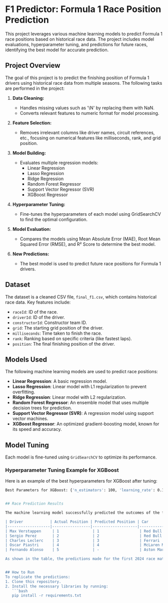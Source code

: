 # F1 Predictor: Formula 1 Race Position Prediction

This project leverages various machine learning models to predict Formula 1 race positions based on historical race data. The project includes model evaluations, hyperparameter tuning, and predictions for future races, identifying the best model for accurate prediction.

## Project Overview

The goal of this project is to predict the finishing position of Formula 1 drivers using historical race data from multiple seasons. The following tasks are performed in the project:

1. **Data Cleaning:**
   - Handles missing values such as '\N' by replacing them with NaN.
   - Converts relevant features to numeric format for model processing.
   
2. **Feature Selection:**
   - Removes irrelevant columns like driver names, circuit references, etc., focusing on numerical features like milliseconds, rank, and grid position.
   
3. **Model Building:**
   - Evaluates multiple regression models:
     - Linear Regression
     - Lasso Regression
     - Ridge Regression
     - Random Forest Regressor
     - Support Vector Regressor (SVR)
     - XGBoost Regressor

4. **Hyperparameter Tuning:**
   - Fine-tunes the hyperparameters of each model using GridSearchCV to find the optimal configuration.
   
5. **Model Evaluation:**
   - Compares the models using Mean Absolute Error (MAE), Root Mean Squared Error (RMSE), and R² Score to determine the best model.
   
6. **New Predictions:**
   - The best model is used to predict future race positions for Formula 1 drivers.

## Dataset

The dataset is a cleaned CSV file, `final_f1.csv`, which contains historical race data. Key features include:

- `raceId`: ID of the race.
- `driverId`: ID of the driver.
- `constructorId`: Constructor team ID.
- `grid`: The starting grid position of the driver.
- `milliseconds`: Time taken to finish the race.
- `rank`: Ranking based on specific criteria (like fastest laps).
- `position`: The final finishing position of the driver.

## Models Used

The following machine learning models are used to predict race positions:

- **Linear Regression**: A basic regression model.
- **Lasso Regression**: Linear model with L1 regularization to prevent overfitting.
- **Ridge Regression**: Linear model with L2 regularization.
- **Random Forest Regressor**: An ensemble model that uses multiple decision trees for prediction.
- **Support Vector Regressor (SVR)**: A regression model using support vector machines.
- **XGBoost Regressor**: An optimized gradient-boosting model, known for its speed and accuracy.

## Model Tuning

Each model is fine-tuned using `GridSearchCV` to optimize its performance.

### Hyperparameter Tuning Example for XGBoost
Here is an example of the best hyperparameters for XGBoost after tuning:
```bash
Best Parameters for XGBoost: {'n_estimators': 100, 'learning_rate': 0.1, 'max_depth': 6}


## Race Prediction Results

The machine learning model successfully predicted the outcomes of the first race of the 2024 Formula 1 season. Below are the actual results compared with the model's predictions:

| Driver            | Actual Position | Predicted Position | Car                                      |
|-------------------|-----------------|--------------------|------------------------------------------|
| Max Verstappen     | 1               | 1                  | Red Bull Racing Honda RBPT               |
| Sergio Perez       | 2               | 2                  | Red Bull Racing Honda RBPT               |
| Charles Leclerc    | 3               | 3                  | Ferrari                                  |
| Oscar Piastri      | 4               | 4                  | McLaren Mercedes                         |
| Fernando Alonso    | 5               | -                  | Aston Martin Aramco Mercedes             |

As shown in the table, the predictions made for the first 2024 race match the actual positions for the top 4 drivers, indicating the accuracy of the model.


## How to Run
To replicate the predictions:
1. Clone this repository.
2. Install the necessary libraries by running:
   ```bash
   pip install -r requirements.txt
